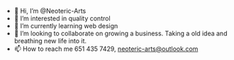 - 👋 Hi, I’m @Neoteric-Arts
- 👀 I’m interested in quality control 
- 🌱 I’m currently learning web design
- 💞️ I’m looking to collaborate on growing a business. Taking a old idea and breathing new life into it.
- 📫 How to reach me 651 435 7429, neoteric-arts@outlook.com

<!---
Neoteric-Arts/Neoteric-Arts is a ✨ special ✨ repository because its `README.md` (this file) appears on your GitHub profile.
You can click the Preview link to take a look at your changes.
--->
